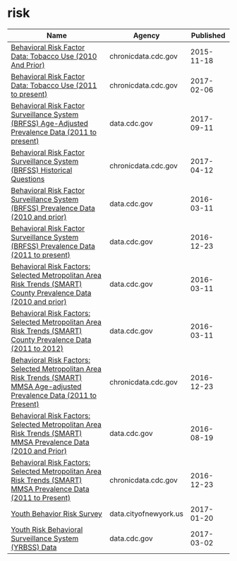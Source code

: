 # risk

Name | Agency | Published
---- | ---- | ---------
[Behavioral Risk Factor Data: Tobacco Use (2010 And Prior)](../socrata/fpp2-pp25.md) | chronicdata.cdc.gov | 2015-11-18
[Behavioral Risk Factor Data: Tobacco Use (2011 to present)](../socrata/wsas-xwh5.md) | chronicdata.cdc.gov | 2017-02-06
[Behavioral Risk Factor Surveillance System (BRFSS) Age-Adjusted Prevalence Data (2011 to present)](../socrata/d2rk-yvas.md) | data.cdc.gov | 2017-09-11
[Behavioral Risk Factor Surveillance System (BRFSS) Historical Questions](../socrata/iuq5-y9ct.md) | chronicdata.cdc.gov | 2017-04-12
[Behavioral Risk Factor Surveillance System (BRFSS) Prevalence Data (2010 and prior)](../socrata/y4ft-s73h.md) | data.cdc.gov | 2016-03-11
[Behavioral Risk Factor Surveillance System (BRFSS) Prevalence Data (2011 to present)](../socrata/dttw-5yxu.md) | data.cdc.gov | 2016-12-23
[Behavioral Risk Factors: Selected Metropolitan Area Risk Trends (SMART) County Prevalence Data (2010 and prior)](../socrata/acme-vg9e.md) | data.cdc.gov | 2016-03-11
[Behavioral Risk Factors: Selected Metropolitan Area Risk Trends (SMART) County Prevalence Data (2011 to 2012)](../socrata/cpem-dkkm.md) | data.cdc.gov | 2016-03-11
[Behavioral Risk Factors: Selected Metropolitan Area Risk Trends (SMART) MMSA Age-adjusted Prevalence Data (2011 to Present)](../socrata/at7e-uhkc.md) | chronicdata.cdc.gov | 2016-12-23
[Behavioral Risk Factors: Selected Metropolitan Area Risk Trends (SMART) MMSA Prevalence Data (2010 and Prior)](../socrata/waxm-p5qv.md) | data.cdc.gov | 2016-08-19
[Behavioral Risk Factors: Selected Metropolitan Area Risk Trends (SMART) MMSA Prevalence Data (2011 to Present)](../socrata/j32a-sa6u.md) | chronicdata.cdc.gov | 2016-12-23
[Youth Behavior Risk Survey](../socrata/3qty-g4aq.md) | data.cityofnewyork.us | 2017-01-20
[Youth Risk Behavioral Surveillance System (YRBSS) Data](../socrata/3596-ayf6.md) | data.cdc.gov | 2017-03-02

